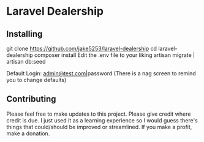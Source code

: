 # Laravel Dealership


## Installing
git clone https://github.com/jake5253/laravel-dealership
cd laravel-dealership
composer install
Edit the .env file to your liking
artisan migrate | artisan db:seed

Default Login: admin@test.com|password (There is a nag screen to remind you to change defaults)


## Contributing

Please feel free to make updates to this project. Please give credit where credit is due.
I just used it as a learning experience so I would guess there's things that could/should be improved or streamlined.
If you make a profit, make a donation.